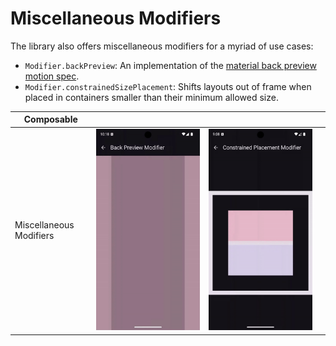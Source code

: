 # Miscellaneous Modifiers

The library also offers miscellaneous modifiers for a myriad of use cases:

* `Modifier.backPreview`: An implementation of the [material back preview motion spec]( https://developer.android.com/design/ui/mobile/guides/patterns/predictive-back#motion-specs).
* `Modifier.constrainedSizePlacement`: Shifts layouts out of frame when placed in containers smaller than their minimum allowed size.

| Composable              |                                                   |                                                                       |                                                                       |
|-------------------------|---------------------------------------------------|-----------------------------------------------------------------------|-----------------------------------------------------------------------|
| Miscellaneous Modifiers | ![Back Preview](../../images/predictive_back.gif) | ![Constrained Size Placement](../../images/constrained_placement.gif) |                                                                       |
